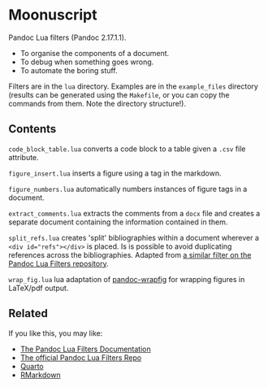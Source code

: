 # Moonuscript

Pandoc Lua filters (Pandoc 2.17.1.1).

- To organise the components of a document.
- To debug when something goes wrong.
- To automate the boring stuff.

Filters are in the `lua` directory. Examples are in the `example_files` directory (results can be generated using the `Makefile`, or you can copy the commands from them. Note the directory structure!).

## Contents

`code_block_table.lua` converts a code block to a table given a `.csv` file attribute.

`figure_insert.lua` inserts a figure using a tag in the markdown.

`figure_numbers.lua` automatically numbers instances of figure tags in a document.

`extract_comments.lua` extracts the comments from a `docx` file and creates a separate document containing the information contained in them.

`split_refs.lua` creates 'split' bibliographies within a document wherever a `<div id="refs"></div>` is placed. Is is possible to avoid duplicating references across the bibliographies. Adapted from [a similar filter on the Pandoc Lua Filters repository](https://github.com/pandoc/lua-filters/tree/master/multiple-bibliographies).

`wrap_fig.lua` lua adaptation of [pandoc-wrapfig](https://github.com/scotthartley/pandoc-wrapfig) for wrapping figures in LaTeX/pdf output.

## Related

If you like this, you may like:

- [The Pandoc Lua Filters Documentation](https://pandoc.org/lua-filters.html)
- [The official Pandoc Lua Filters Repo](https://github.com/pandoc/lua-filters)
- [Quarto](https://quarto.org)
- [RMarkdown](https://rmarkdown.rstudio.com)

